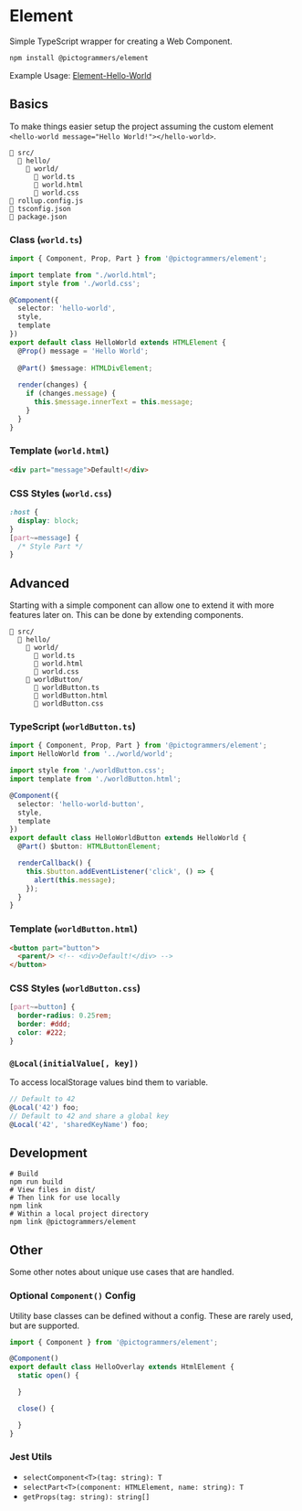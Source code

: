 # Element

Simple TypeScript wrapper for creating a Web Component.

```bash
npm install @pictogrammers/element
```

Example Usage: [Element-Hello-World](https://github.com/Pictogrammers/Element-Hello-World)

## Basics

To make things easier setup the project assuming the custom element `<hello-world message="Hello World!"></hello-world>`.

```
📂 src/
  📂 hello/
    📂 world/
      📃 world.ts
      📃 world.html
      📃 world.css
📃 rollup.config.js
📃 tsconfig.json
📃 package.json
```

### Class (`world.ts`)

```typescript
import { Component, Prop, Part } from '@pictogrammers/element';

import template from "./world.html";
import style from './world.css';

@Component({
  selector: 'hello-world',
  style,
  template
})
export default class HelloWorld extends HTMLElement {
  @Prop() message = 'Hello World';
  
  @Part() $message: HTMLDivElement;
  
  render(changes) {
    if (changes.message) {
      this.$message.innerText = this.message;
    }
  }
}
```

### Template (`world.html`)

```html
<div part="message">Default!</div>
```

### CSS Styles (`world.css`)

```css
:host {
  display: block;
}
[part~=message] {
  /* Style Part */
}
```

## Advanced

Starting with a simple component can allow one to extend it with more features later on. This can be done by extending components.

```
📂 src/
  📂 hello/
    📂 world/
      📃 world.ts
      📃 world.html
      📃 world.css
    📂 worldButton/
      📃 worldButton.ts
      📃 worldButton.html
      📃 worldButton.css
```

### TypeScript (`worldButton.ts`)

```typescript
import { Component, Prop, Part } from '@pictogrammers/element';
import HelloWorld from '../world/world';

import style from './worldButton.css';
import template from './worldButton.html';

@Component({
  selector: 'hello-world-button',
  style,
  template
})
export default class HelloWorldButton extends HelloWorld {
  @Part() $button: HTMLButtonElement;

  renderCallback() {
    this.$button.addEventListener('click', () => {
      alert(this.message);
    });
  }
}
```

### Template (`worldButton.html`)

```html
<button part="button">
  <parent/> <!-- <div>Default!</div> -->
</button>
```

### CSS Styles (`worldButton.css`)

```css
[part~=button] {
  border-radius: 0.25rem;
  border: #ddd;
  color: #222;
}
```

### `@Local(initialValue[, key])`

To access localStorage values bind them to variable.

```js
// Default to 42
@Local('42') foo;
// Default to 42 and share a global key
@Local('42', 'sharedKeyName') foo;
```

## Development

```
# Build
npm run build
# View files in dist/
# Then link for use locally
npm link
# Within a local project directory
npm link @pictogrammers/element
```

## Other

Some other notes about unique use cases that are handled.

### Optional `Component()` Config

Utility base classes can be defined without a config. These are rarely used, but are supported.

```typescript
import { Component } from '@pictogrammers/element';

@Component()
export default class HelloOverlay extends HtmlElement {
  static open() {

  }

  close() {

  }
}
```

### Jest Utils

- `selectComponent<T>(tag: string): T`
- `selectPart<T>(component: HTMLElement, name: string): T`
- `getProps(tag: string): string[]`
